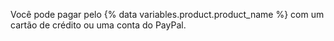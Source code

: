 Você pode pagar pelo {% data variables.product.product_name %} com um cartão de crédito ou uma conta do PayPal.
